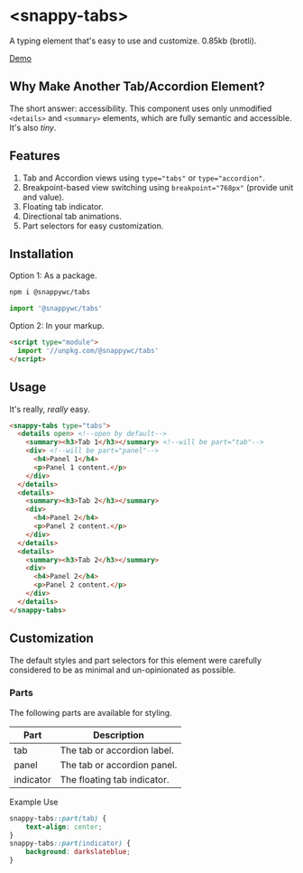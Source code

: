 # &lt;snappy-tabs&gt;

A typing element that's easy to use and customize. 0.85kb (brotli).

[Demo](https://codepen.io/jameslovallo/pen/jOzvQLg)

## Why Make Another Tab/Accordion Element?

The short answer: accessibility. This component uses only unmodified `<details>` and `<summary>` elements, which are fully semantic and accessible. It's also _tiny_.

## Features

1. Tab and Accordion views using `type="tabs"` or `type="accordion"`.
2. Breakpoint-based view switching using `breakpoint="768px"` (provide unit and value).
3. Floating tab indicator.
4. Directional tab animations.
5. Part selectors for easy customization.

## Installation

Option 1: As a package.

```sh
npm i @snappywc/tabs
```

```js
import '@snappywc/tabs'
```

Option 2: In your markup.

```html
<script type="module">
  import '//unpkg.com/@snappywc/tabs'
</script>
```

## Usage

It's really, _really_ easy.

```html
<snappy-tabs type="tabs">
  <details open> <!--open by default-->
    <summary><h3>Tab 1</h3></summary> <!--will be part="tab"-->
    <div> <!--will be part="panel"-->
      <h4>Panel 1</h4>
      <p>Panel 1 content.</p>
    </div>
  </details>
  <details>
    <summary><h3>Tab 2</h3></summary>
    <div>
      <h4>Panel 2</h4>
      <p>Panel 2 content.</p>
    </div>
  </details>
  <details>
    <summary><h3>Tab 2</h3></summary>
    <div>
      <h4>Panel 2</h4>
      <p>Panel 2 content.</p>
    </div>
  </details>
</snappy-tabs>
```

## Customization

The default styles and part selectors for this element were carefully considered to be as minimal and un-opinionated as possible.

### Parts

The following parts are available for styling.

| Part      | Description                 |
| --------- | --------------------------- |
| tab       | The tab or accordion label. |
| panel     | The tab or accordion panel. |
| indicator | The floating tab indicator. |

Example Use

```css
snappy-tabs::part(tab) {
	text-align: center;
}
snappy-tabs::part(indicator) {
	background: darkslateblue;
}
```
